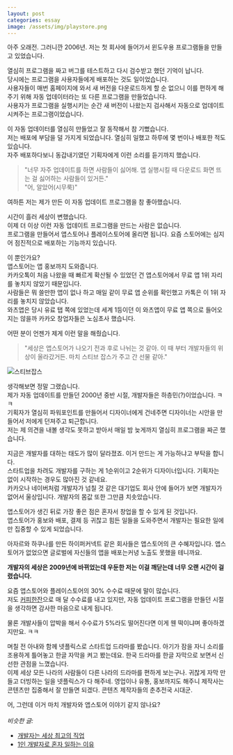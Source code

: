 ```yaml
---
layout: post
categories: essay
image: /assets/img/playstore.png
---
```


아주 오래전. 그러니깐 2006년.
저는 첫 회사에 들어가서 윈도우용 프로그램들을 만들고 있었습니다.

열심히 프로그램을 짜고 버그를 테스트하고 다시 검수받고 했던 기억이 납니다.  
당시에는 프로그램을 사용자들에게 배포하는 것도 일이었습니다.  
사용자들이 매번 홈페이지에 와서 새 버전을 다운로드하게 할 순 없으니 이를 편하게 해 주기 위해 자동 업데이터라는 또 다른 프로그램을 만들었습니다.  
사용자가 프로그램을 실행시키는 순간 새 버전이 나왔는지 검사해서 자동으로 업데이트 시켜주는 프로그램이었습니다.  

이 자동 업데이터를 열심히 만들었고 잘 동작해서 참 기뻤습니다.  
저는 배포에 부담을 덜 가지게 되었습니다. 열심히 일했고 하루에 몇 번이나 배포한 적도 있습니다.  
자주 배포하다보니 동갑내기였던 기획자에게 이런 소리를 듣기까지 했습니다.

> "너무 자주 업데이트를 하면 사람들이 싫어해. 앱 실행시킬 때 다운로드 화면 뜨는 걸 싫어하는 사람들이 있거든."  
> "어, 알았어(시무룩)"

여하튼 저는 제가 만든 이 자동 업데이트 프로그램을 참 좋아했습니다.

시간이 흘러 세상이 변했습니다.  
이제 더 이상 이런 자동 업데이트 프로그램을 만드는 사람은 없습니다.  
프로그램을 만들어서 앱스토어나 플레이스토어에 올리면 됩니다. 요즘 스토어에는 심지어 점진적으로 배포하는 기능까지 있습니다.

이 뿐인가요?  
앱스토어는 앱 홍보까지 도와줍니다.  
카카오톡이 처음 나왔을 때 빠르게 확산될 수 있었던 건 앱스토어에서 무료 앱 1위 자리를 놓치지 않았기 때문입니다.  
사람들은 뭐 쓸만한 앱이 없나 하고 매일 같이 무료 앱 순위를 확인했고 카톡은 이 1위 자리를 놓치지 않았습니다.  
와츠앱은 당시 유료 탭 쪽에 있었는데 세계 1등이던 이 와츠앱이 무료 앱 쪽으로 들어오지는 않을까 카카오 창업자들은 노심초사 했습니다.

어떤 분이 언젠가 제게 이런 말을 해줬습니다.  
> "세상은 앱스토어가 나오기 전과 후로 나뉘는 것 같아. 이 때 부터 개발자들의 위상이 올라갔거든. 마치 스티브 잡스가 주고 간 선물 같아."

![스티브잡스](https://images.velog.io/images/jeho/post/022d2803-9c55-4225-ba83-09d97b8d2605/Steve-Jobs-introduces-the-OG-iPhone-with-a-UI-that-is-still-in-use-today.png)

생각해보면 정말 그랬습니다.  
제가 자동 업데이트를 만들던 2000년 중반 시절, 개발자들은 하층민(?)이었습니다. ㅋㅋ  
기획자가 열심히 파워포인트를 만들어서 디자이너에게 건네주면 디자이너는 시안을 만들어서 저에게 던져주고 퇴근합니다.  
저는 제 의견을 내볼 생각도 못하고 받아서 매일 밤 늦게까지 열심히 프로그램을 짜곤 했습니다.  

지금은 개발자를 대하는 태도가 많이 달라졌죠. 이거 만드는 게 가능하냐고 부탁을 합니다.  
스타트업을 차려도 개발자를 구하는 게 1순위이고 2순위가 디자이너입니다. 기획자는 없이 시작하는 경우도 많아진 것 같네요.  
카카오나 네이버처럼 개발자가 넘칠 것 같은 대기업도 회사 안에 들어가 보면 개발자가 없어서 울상입니다. 개발자의 몸값 또한 그만큼 치솟았습니다.

앱스토어가 생긴 뒤로 가장 좋은 점은 혼자서 창업을 할 수 있게 된 것입니다.  
앱스토어가 홍보와 배포, 결제 등 귀찮고 힘든 일들을 도와주면서 개발자는 필요한 일에만 집중할 수 있게 되었습니다.

아자르와 하쿠나를 만든 하이퍼커넥트 같은 회사들은 앱스토어의 큰 수혜자입니다. 앱스토어가 없었으면 글로벌에 자신들의 앱을 배포는커녕 노출도 못했을 테니까요.

**개발자의 세상은 2009년에 바뀌었는데 우둔한 저는 이걸 깨닫는데 너무 오랜 시간이 걸렸습니다.**

요즘 앱스토어와 플레이스토어의 30% 수수료 때문에 말이 많습니다.  
저도 [커피한잔](https://withcoffee.app)으로 매 달 수수료를 내고 있지만, 자동 업데이트 프로그램을 만들던 시절을 생각하면 감사한 마음으로 내게 됩니다.

물론 개발사들이 압박을 해서 수수료가 5%라도 떨어진다면 이게 웬 떡이냐며 좋아하겠지만요. ㅋㅋ

며칠 전 아내와 함께 넷플릭스로 스타트업 드라마를 봤습니다. 아기가 잠을 자니 소리를 조용하게 틀어놓고 한글 자막을 켜고 봤는데요. 한국 드라마를 한글 자막으로 보면서 신선한 관점을 느꼈습니다.  
이제 세상 모든 나라의 사람들이 다른 나라의 드라마를 편하게 보는구나. 귀찮게 자막 만들고 더빙하는 일을 넷플릭스가 다 해주네. 영업이나 유통, 홍보까지도 해주니 제작사는 콘텐츠만 집중해서 잘 만들면 되겠다. 콘텐츠 제작자들의 춘추전국 시대군.

어, 그런데 이거 마치 개발자와 앱스토어 이야기 같지 않나요?
<br>
<br>
*비슷한 글:*
* [개발자는 세상 최고의 직업](/essay/2022/03/13/developer-is-best-job.html)
* [1인 개발자로 혼자 일하는 이유](https://brunch.co.kr/@buildingking/68)